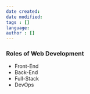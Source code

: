 ```yaml
---
date created: 
date modified: 
tags : []
language: 
author : []
---
```


### Roles of Web Development

- Front-End
- Back-End
- Full-Stack
- DevOps